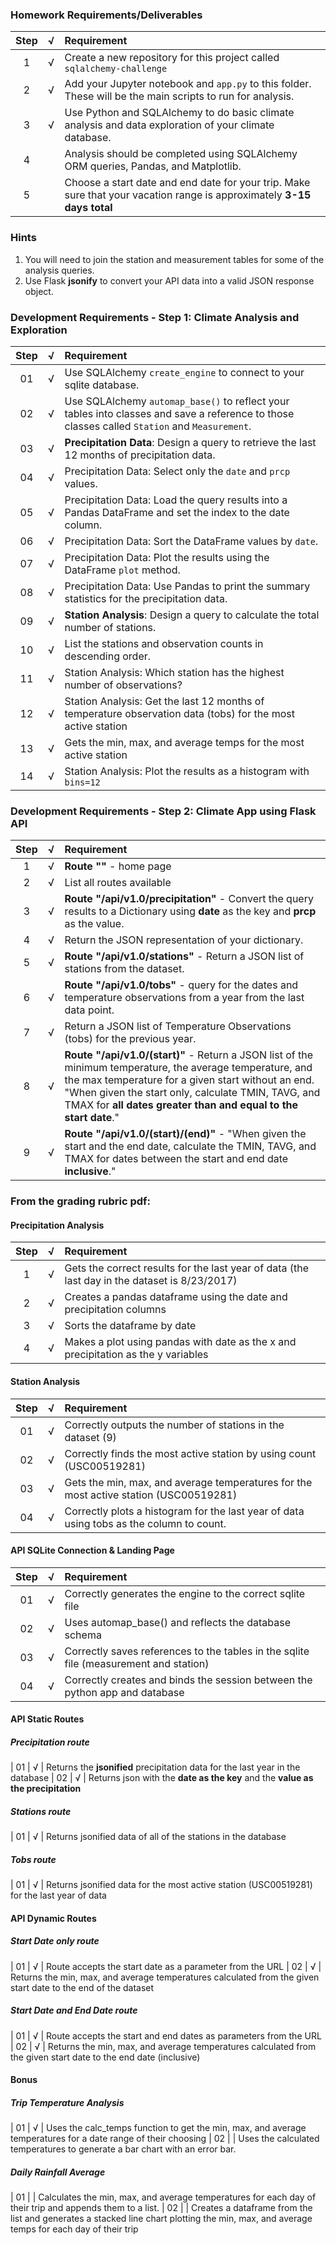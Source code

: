 ### Homework Requirements/Deliverables
| Step | √ | Requirement |
| :---: | :---: | :--- 
| 1 | √ | Create a new repository for this project called `sqlalchemy-challenge`
| 2 | √ | Add your Jupyter notebook and `app.py` to this folder. These will be the main scripts to run for analysis.
| 3 | √ | Use Python and SQLAlchemy to do basic climate analysis and data exploration of your climate database. 
| 4 | | Analysis should be completed using SQLAlchemy ORM queries, Pandas, and Matplotlib.
| 5 | | Choose a start date and end date for your trip. Make sure that your vacation range is approximately **3-15 days total**

### Hints
1. You will need to join the station and measurement tables for some of the analysis queries.
2. Use Flask **jsonify** to convert your API data into a valid JSON response object.

### Development Requirements - Step 1: Climate Analysis and Exploration
| Step | √ | Requirement |
| :---: | :---: | :--- 
| 01 | √ | Use SQLAlchemy `create_engine` to connect to your sqlite database.
| 02 | √ | Use SQLAlchemy `automap_base()` to reflect your tables into classes and save a reference to those classes called `Station` and `Measurement`.
| 03 | √ | **Precipitation Data**: Design a query to retrieve the last 12 months of precipitation data.
| 04 | √ | Precipitation Data: Select only the `date` and `prcp` values.
| 05 | √ | Precipitation Data: Load the query results into a Pandas DataFrame and set the index to the date column.
| 06 | √ | Precipitation Data: Sort the DataFrame values by `date`.
| 07 | √ | Precipitation Data: Plot the results using the DataFrame `plot` method.
| 08 | √ | Precipitation Data: Use Pandas to print the summary statistics for the precipitation data.
| 09 | √ | **Station Analysis**: Design a query to calculate the total number of stations.
| 10 | √ | List the stations and observation counts in descending order.
| 11 | √ | Station Analysis: Which station has the highest number of observations?
| 12 | √ | Station Analysis: Get the last 12 months of temperature observation data (tobs) for the most active station
| 13 | √ | Gets the min, max, and average temps for the most active station
| 14 | √ | Station Analysis: Plot the results as a histogram with `bins=12`

### Development Requirements - Step 2: Climate App using Flask API
| Step | √ | Requirement |
| :---: | :---: | :--- 
| 1 | √ | **Route "\"** - home page
| 2 | √ | List all routes available
| 3 | √ | **Route "/api/v1.0/precipitation"** - Convert the query results to a Dictionary using **date** as the key and **prcp** as the value.
| 4 | √ | Return the JSON representation of your dictionary.
| 5 | √ | **Route "/api/v1.0/stations"** - Return a JSON list of stations from the dataset.
| 6 | √ | **Route "/api/v1.0/tobs"** - query for the dates and temperature observations from a year from the last data point.
| 7 | √ | Return a JSON list of Temperature Observations (tobs) for the previous year.
| 8 | √ | **Route "/api/v1.0/(start)"** - Return a JSON list of the minimum temperature, the average temperature, and the max temperature for a given start without an end. "When given the start only, calculate TMIN, TAVG, and TMAX for **all dates greater than and equal to the start date**."
| 9 | √ | **Route "/api/v1.0/(start)/(end)"** - "When given the start and the end date, calculate the TMIN, TAVG, and TMAX for dates between the start and end date **inclusive**."

### From the grading rubric pdf:
#### Precipitation Analysis
| Step | √ | Requirement |
| :---: | :---: | :--- 
| 1 | √ | Gets the correct results for the last year of data (the last day in the dataset is 8/23/2017)
| 2 | √ | Creates a pandas dataframe using the date and precipitation columns
| 3 | √ | Sorts the dataframe by date
| 4 | √ | Makes a plot using pandas with date as the x and precipitation as the y variables

#### Station Analysis
| Step | √ | Requirement |
| :---: | :---: | :--- 
| 01 | √ | Correctly outputs the number of stations in the dataset (9)
| 02 | √ | Correctly finds the most active station by using count (USC00519281)
| 03 | √ | Gets the min, max, and average temperatures for the most active station (USC00519281)
| 04 | √ | Correctly plots a histogram for the last year of data using tobs as the column to count.

#### API SQLite Connection & Landing Page 
| Step | √ | Requirement |
| :---: | :---: | :--- 
| 01 | √ | Correctly generates the engine to the correct sqlite file 
| 02 | √ | Uses automap_base() and reflects the database schema
| 03 | √ | Correctly saves references to the tables in the sqlite file (measurement and station)
| 04 | √ | Correctly creates and binds the session between the python app and database

#### API Static Routes
##### Precipitation route
| 01 | √ | Returns the **jsonified** precipitation data for the last year in the database
| 02 | √ | Returns json with the **date as the key** and the **value as the precipitation**

##### Stations route
| 01 | √ | Returns jsonified data of all of the stations in the database

##### Tobs route
| 01 | √ | Returns jsonified data for the most active station (USC00519281) for the last year of data

#### API Dynamic Routes
##### Start Date only route
| 01 | √ | Route accepts the start date as a parameter from the URL
| 02 | √ | Returns the min, max, and average temperatures calculated from the given start date to the end of the dataset
 
##### Start Date and End Date route
| 01 | √ | Route accepts the start and end dates as parameters from the URL
| 02 | √ | Returns the min, max, and average temperatures calculated from the given start date to the end date (inclusive)

#### Bonus
##### Trip Temperature Analysis
| 01 | √ | Uses the calc_temps function to get the min, max, and average temperatures for a date range of their choosing
| 02 | | Uses the calculated temperatures to generate a bar chart with an error bar.

##### Daily Rainfall Average
| 01 | | Calculates the min, max, and average temperatures for each day of their trip and appends them to a list.
| 02 | | Creates a dataframe from the list and generates a stacked line chart plotting the min, max, and average temps for each day of their trip

